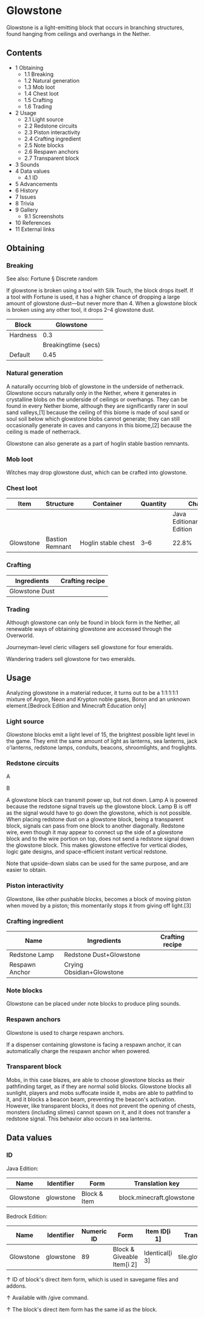 # Glowstone
Glowstone is a light-emitting block that occurs in branching structures, found hanging from ceilings and overhangs in the Nether.

## Contents
- 1 Obtaining
	- 1.1 Breaking
	- 1.2 Natural generation
	- 1.3 Mob loot
	- 1.4 Chest loot
	- 1.5 Crafting
	- 1.6 Trading
- 2 Usage
	- 2.1 Light source
	- 2.2 Redstone circuits
	- 2.3 Piston interactivity
	- 2.4 Crafting ingredient
	- 2.5 Note blocks
	- 2.6 Respawn anchors
	- 2.7 Transparent block
- 3 Sounds
- 4 Data values
	- 4.1 ID
- 5 Advancements
- 6 History
- 7 Issues
- 8 Trivia
- 9 Gallery
	- 9.1 Screenshots
- 10 References
- 11 External links

## Obtaining
### Breaking
See also: Fortune § Discrete random

If glowstone is broken using a tool with Silk Touch, the block drops itself. If a tool with Fortune is used, it has a higher chance of dropping a large amount of glowstone dust—but never more than 4. When a glowstone block is broken using any other tool, it drops 2–4 glowstone dust. 

| Block    | Glowstone           |
|----------|---------------------|
| Hardness | 0.3                 |
|          | Breakingtime (secs) |
| Default  | 0.45                |

### Natural generation
A naturally occurring blob of glowstone in the underside of netherrack.
Glowstone occurs naturally only in the Nether, where it generates in crystalline blobs on the underside of ceilings or overhangs. They can be found in every Nether biome, although they are significantly rarer in soul sand valleys,[1] because the ceiling of this biome is made of soul sand or soul soil below which glowstone blobs cannot generate; they can still occasionally generate in caves and canyons in this biome,[2] because the ceiling is made of netherrack.

Glowstone can also generate as a part of hoglin stable bastion remnants.


### Mob loot
Witches may drop glowstone dust, which can be crafted into glowstone.

### Chest loot
| Item      | Structure       | Container           | Quantity | Chance                         |
|-----------|-----------------|---------------------|----------|--------------------------------|
|           |                 |                     |          | Java EditionandBedrock Edition |
| Glowstone | Bastion Remnant | Hoglin stable chest | 3–6      | 22.8%                          |

### Crafting
| Ingredients    | Crafting recipe |
|----------------|-----------------|
| Glowstone Dust |                 |

### Trading
Although glowstone can only be found in block form in the Nether, all renewable ways of obtaining glowstone are accessed through the Overworld.

Journeyman-level cleric villagers sell glowstone for four emeralds.

Wandering traders sell glowstone for two emeralds.

## Usage
Analyzing glowstone in a material reducer, it turns out to be a 1:1:1:1:1 mixture of Argon, Neon and Krypton noble gases, Boron and an unknown element.‌[Bedrock Edition and Minecraft Education  only]

### Light source
Glowstone blocks emit a light level of 15, the brightest possible light level in the game. They emit the same amount of light as lanterns, sea lanterns, jack o'lanterns, redstone lamps, conduits, beacons, shroomlights, and froglights.

### Redstone circuits









A












































B












A glowstone block can transmit power up, but not down. Lamp A is powered because the redstone signal travels up the glowstone block. Lamp B is off as the signal would have to go down the glowstone, which is not possible.
When placing redstone dust on a glowstone block, being a transparent block, signals can pass from one block to another diagonally. Redstone wire, even though it may appear to connect up the side of a glowstone block and to the wire portion on top, does not send a redstone signal down the glowstone block. This makes glowstone effective for vertical diodes, logic gate designs, and space-efficient instant vertical redstone.

Note that upside-down slabs can be used for the same purpose, and are easier to obtain.

### Piston interactivity
Glowstone, like other pushable blocks, becomes a block of moving piston when moved by a piston; this momentarily stops it from giving off light.[3]

### Crafting ingredient
| Name           | Ingredients               | Crafting recipe |
|----------------|---------------------------|-----------------|
| Redstone Lamp  | Redstone Dust+Glowstone   |                 |
| Respawn Anchor | Crying Obsidian+Glowstone |                 |

### Note blocks
Glowstone can be placed under note blocks to produce pling sounds.

### Respawn anchors
Glowstone is used to charge respawn anchors.

If a dispenser containing glowstone is facing a respawn anchor, it can automatically charge the respawn anchor when powered.

### Transparent block
Mobs, in this case blazes, are able to choose glowstone blocks as their pathfinding target, as if they are normal solid blocks.
Glowstone blocks all sunlight, players and mobs suffocate inside it, mobs are able to pathfind to it, and it blocks a beacon beam, preventing the beacon's activation. However, like transparent blocks, it does not prevent the opening of chests, monsters (including slimes) cannot spawn on it, and it does not transfer a redstone signal. This behavior also occurs in sea lanterns.

## Data values
### ID
Java Edition:

| Name      | Identifier | Form         | Translation key           |
|-----------|------------|--------------|---------------------------|
| Glowstone | glowstone  | Block & Item | block.minecraft.glowstone |

Bedrock Edition:

| Name      | Identifier | Numeric ID | Form                       | Item ID[i 1]   | Translation key     |
|-----------|------------|------------|----------------------------|----------------|---------------------|
| Glowstone | glowstone  | 89         | Block & Giveable Item[i 2] | Identical[i 3] | tile.glowstone.name |


↑ ID of block's direct item form, which is used in savegame files and addons.

↑ Available with /give command.

↑ The block's direct item form has the same id as the block.



